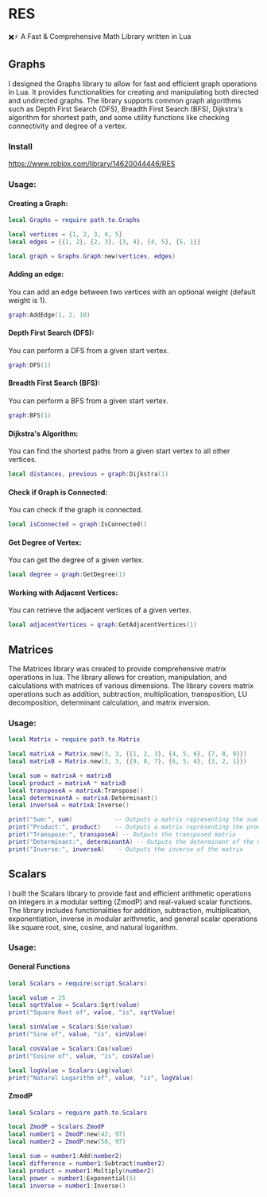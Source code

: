 # RES
✖️⚡ A Fast & Comprehensive Math Library written in Lua

## Graphs
I designed the Graphs library to allow for fast and efficient graph operations in Lua. It provides functionalities for creating and manipulating both directed and undirected graphs. The library supports common graph algorithms such as Depth First Search (DFS), Breadth First Search (BFS), Dijkstra's algorithm for shortest path, and some utility functions like checking connectivity and degree of a vertex.

### Install
https://www.roblox.com/library/14620044446/RES

### Usage:

#### Creating a Graph:
```lua
local Graphs = require path.to.Graphs

local vertices = {1, 2, 3, 4, 5}
local edges = {{1, 2}, {2, 3}, {3, 4}, {4, 5}, {5, 1}}

local graph = Graphs.Graph:new(vertices, edges)
```
#### Adding an edge:
You can add an edge between two vertices with an optional weight (default weight is 1).
```lua
graph:AddEdge(1, 2, 10)
```

#### Depth First Search (DFS): 
You can perform a DFS from a given start vertex.
```lua
graph:DFS(1)
```
#### Breadth First Search (BFS): 
You can perform a BFS from a given start vertex.
```lua
graph:BFS(1)
```

#### Dijkstra's Algorithm: 
You can find the shortest paths from a given start vertex to all other vertices.
```lua
local distances, previous = graph:Dijkstra(1)
```

#### Check if Graph is Connected: 
You can check if the graph is connected.
```lua
local isConnected = graph:IsConnected()
```

#### Get Degree of Vertex: 
You can get the degree of a given vertex.
```lua
local degree = graph:GetDegree(1)
```

#### Working with Adjacent Vertices: 
You can retrieve the adjacent vertices of a given vertex.
```lua
local adjacentVertices = graph:GetAdjacentVertices(1)
```

## Matrices
The Matrices library was created to provide comprehensive matrix operations in lua. The library allows for creation, manipulation, and calculations with matrices of various dimensions. The library covers matrix operations such as addition, subtraction, multiplication, transposition, LU decomposition, determinant calculation, and matrix inversion. 

### Usage:
```lua
local Matrix = require path.to.Matrix

local matrixA = Matrix.new(3, 3, {{1, 2, 3}, {4, 5, 6}, {7, 8, 9}})
local matrixB = Matrix.new(3, 3, {{9, 8, 7}, {6, 5, 4}, {3, 2, 1}})

local sum = matrixA + matrixB
local product = matrixA * matrixB
local transposeA = matrixA:Transpose()
local determinantA = matrixA:Determinant()
local inverseA = matrixA:Inverse()

print("Sum:", sum)            -- Outputs a matrix representing the sum
print("Product:", product)    -- Outputs a matrix representing the product
print("Transpose:", transposeA) -- Outputs the transposed matrix
print("Determinant:", determinantA) -- Outputs the determinant of the matrix
print("Inverse:", inverseA)   -- Outputs the inverse of the matrix
```

## Scalars
I built the Scalars library to provide fast and efficient arithmetic operations on integers in a modular setting (ZmodP) and real-valued scalar functions. The library includes functionalities for addition, subtraction, multiplication, exponentiation, inverse in modular arithmetic, and general scalar operations like square root, sine, cosine, and natural logarithm.

### Usage:

#### General Functions
```lua
local Scalars = require(script.Scalars)

local value = 25
local sqrtValue = Scalars:Sqrt(value)
print("Square Root of", value, "is", sqrtValue)

local sinValue = Scalars:Sin(value)
print("Sine of", value, "is", sinValue)

local cosValue = Scalars:Cos(value)
print("Cosine of", value, "is", cosValue)

local logValue = Scalars:Log(value)
print("Natural Logarithm of", value, "is", logValue)
```

#### ZmodP
```lua
local Scalars = require path.to.Scalars

local ZmodP = Scalars.ZmodP
local number1 = ZmodP:new(42, 97)
local number2 = ZmodP:new(58, 97)

local sum = number1:Add(number2)
local difference = number1:Subtract(number2)
local product = number1:Multiply(number2)
local power = number1:Exponential(5)
local inverse = number1:Inverse()
```

